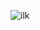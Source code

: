 ![ilk](https://user-images.githubusercontent.com/53713274/97618254-dc7e9380-1a2f-11eb-92d0-a19dde932d5e.jpg)
